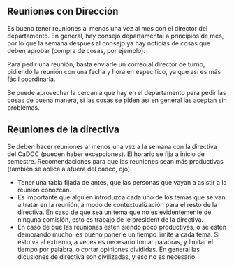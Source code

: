 ## Reuniones con Dirección

Es bueno tener reuniones al menos una vez al mes con el director del departamento. En general, hay consejo departamental a principios de mes, por lo que la semana después al consejo ya hay noticias de cosas que deben aprobar (compra de cosas, por ejemplo).

Para pedir una reunión, basta enviarle un correo al director de turno, pidiendo la reunión con una fecha y hora en específico, ya que así es más fácil coordinarla.

Se puede aprovechar la cercanía que hay en el departamento para pedir las cosas de buena manera, si las cosas se piden así en general las aceptan sin problemas.

## Reuniones de la directiva

Se deben hacer reuniones al menos una vez a la semana con la directiva del CaDCC (pueden haber excepciones). El horario se fija a inicio de semestre. Recomendaciones para que las reuniones sean más productivas (también se aplica a afuera del cadcc, ojo):

- Tener una tabla fijada de antes, que las personas que vayan a asistir a la reunión conozcan.
- Es importante que alguien introduzca cada uno de los temas que se van a tratar en la reunión, a modo de contextualización para el resto de la directiva. En caso de que sea un tema que no es evidentemente de ninguna comisión, esto es trabajo de le president de la directiva.
- En caso de que las reuniones estén siendo poco productivas, o se estén demorando mucho, es bueno ponerle un tiempo límite a cada tema. Si esto va al extremo, a veces es necesario tomar palabras, y limitar el tiempo por palabra, o cortar opiniones divididas. En general las dicusiones de directiva son civilizadas, y eso no es necesario.